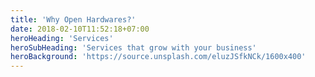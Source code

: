 ```yaml
---
title: 'Why Open Hardwares?'
date: 2018-02-10T11:52:18+07:00
heroHeading: 'Services'
heroSubHeading: 'Services that grow with your business'
heroBackground: 'https://source.unsplash.com/eluzJSfkNCk/1600x400'
---
```

